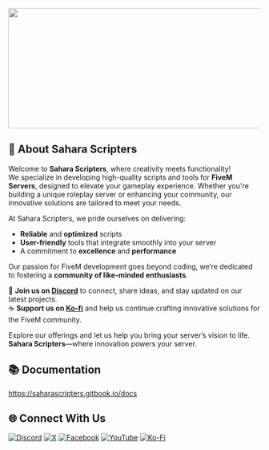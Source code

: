 <p align="center">
  <img width="612" height="240" src="https://cdn.imgpile.com/f/eMHqY3b_xl.png">
</p>

## 🌟 About Sahara Scripters

Welcome to **Sahara Scripters**, where creativity meets functionality!  
We specialize in developing high-quality scripts and tools for **FiveM Servers**, designed to elevate your gameplay experience. Whether you're building a unique roleplay server or enhancing your community, our innovative solutions are tailored to meet your needs.

At Sahara Scripters, we pride ourselves on delivering:
- **Reliable** and **optimized** scripts
- **User-friendly** tools that integrate smoothly into your server
- A commitment to **excellence** and **performance**

Our passion for FiveM development goes beyond coding, we’re dedicated to fostering a **community of like-minded enthusiasts**.  

📢 **Join us on [Discord](https://discord.gg/kQxzuyqnkR)** to connect, share ideas, and stay updated on our latest projects.  
☕ **Support us on [Ko-fi](https://ko-fi.com/saharascripters)** and help us continue crafting innovative solutions for the FiveM community.

Explore our offerings and let us help you bring your server’s vision to life.  
**Sahara Scripters**—where innovation powers your server.


## 📚 Documentation
https://saharascripters.gitbook.io/docs

## 🌐 Connect With Us
[![Discord](https://img.shields.io/badge/Discord-%237289DA.svg?style=for-the-badge&logo=discord&logoColor=white)](https://discord.gg/kQxzuyqnkR)
[![X](https://img.shields.io/badge/Twitter-%231DA1F2.svg?style=for-the-badge&logo=Twitter&logoColor=white)](https://x.com/saharascripters)
[![Facebook](https://img.shields.io/badge/Facebook-%231877F2.svg?style=for-the-badge&logo=Facebook&logoColor=white)](https://www.facebook.com/groups/896847759004543)
[![YouTube](https://img.shields.io/badge/YouTube-%23FF0000.svg?style=for-the-badge&logo=YouTube&logoColor=white)](https://www.youtube.com/@saharascripters)
[![Ko-Fi](https://img.shields.io/badge/Ko--fi-F16061?style=for-the-badge&logo=ko-fi&logoColor=white)](https://ko-fi.com/saharascripters)
